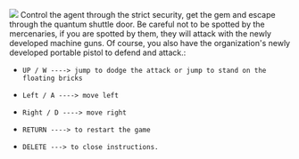 ![](https://file%2B.vscode-resource.vscode-cdn.net/c%3A/Users/12172/OneDrive/Desktop/cyberpunk-platformgame/assets/game_vis.png?version%3D1664226424967)
Control the agent through the strict security, get the gem and escape through the quantum shuttle door. Be careful not to be spotted by the mercenaries, if you are spotted by them, they will attack with the newly developed machine guns. Of course, you also have the organization's newly developed portable pistol to defend and attack.:
*     UP / W ----> jump to dodge the attack or jump to stand on the floating bricks
*     Left / A ----> move left
*     Right / D ----> move right 
*     RETURN ----> to restart the game
*     DELETE ---> to close instructions.
